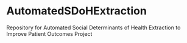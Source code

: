 # AutomatedSDoHExtraction
Repository for Automated Social Determinants of Health Extraction to Improve Patient Outcomes Project

